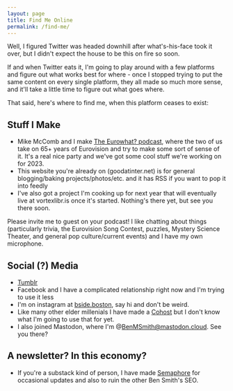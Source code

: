 ```yaml
---
layout: page
title: Find Me Online
permalink: /find-me/
---
```


Well, I figured Twitter was headed downhill after what's-his-face took it over, but I didn't expect the house to be this on fire so soon.

If and when Twitter eats it, I'm going to play around with a few platforms and figure out what works best for where - once I stopped trying to put the same content on every single platform, they all made so much more sense, and it'll take a little time to figure out what goes where.

That said, here's where to find me, when this platform ceases to exist:

## Stuff I Make

- Mike McComb and I make [The Eurowhat? podcast](https://www.eurowhat.com), where the two of us take on 65+ years of Eurovision and try to make some sort of sense of it.  It's a real nice party and we've got some cool stuff we're working on for 2023.
- This website you're already on (goodatinter.net) is for general blogging/baking projects/photos/etc. and it has RSS if you want to pop it into feedly
- I've also got a project I'm cooking up for next year that will eventually live at vortexlibr.is once it's started.  Nothing's there yet, but see you there soon.

Please invite me to guest on your podcast!  I like chatting about things (particularly trivia, the Eurovision Song Contest, puzzles, Mystery Science Theater, and general pop culture/current events) and I have my own microphone.

## Social (?) Media

- [Tumblr](https://thatbenmsmith.tumblr.com/)
- Facebook and I have a complicated relationship right now and I'm trying to use it less
- I'm on instagram at [bside.boston](https://www.instagram.com/bsideboston/), say hi and don't be weird.
- Like many other elder millenials I have made a [Cohost](https://cohost.org/BenMSmith) but I don't know what I'm going to use that for yet.
- I also joined Mastodon, where I'm @BenMSmith@mastodon.cloud.  See you there?

## A newsletter?  In this economy?
- If you're a substack kind of person, I have made [Semaphore](https://bsideboston.substack.com/) for occasional updates and also to ruin the other Ben Smith's SEO.